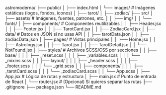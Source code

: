 astromoderna/
├── public/
│   ├── index.html
│   └── images/             # Imágenes estáticas (logos, fondos, iconos)
│       ├── tarot/
│       ├── zodiac/
├── src/
│   ├── assets/             # Imágenes, fuentes, patrones, etc.
│   │   ├── img/
│   │   └── fonts/
│   ├── components/         # Componentes reutilizables
│   │   ├── Header.jsx
│   │   ├── Footer.jsx
│   │   ├── TarotCard.jsx
│   │   ├── ZodiacCard.jsx
│   ├── data/               # Datos en JSON si no usas API
│   │   ├── tarotData.json
│   │   ├── zodiacData.json
│   ├── pages/              # Vistas principales
│   │   ├── Home.jsx
│   │   ├── Astrology.jsx
│   │   ├── Tarot.jsx
│   │   ├── TarotDetail.jsx
│   │   └── NotFound.jsx
│   ├── styles/             # Archivos SCSS/CSS por secciones
│   │   ├── base/
│   │   │   ├── _reset.scss
│   │   │   ├── _variables.scss
│   │   │   └── _mixins.scss
│   │   ├── layout/
│   │   │   ├── _header.scss
│   │   │   ├── _footer.scss
│   │   │   └── _grid.scss
│   │   ├── components/
│   │   │   ├── _tarotCard.scss
│   │   │   └── _zodiacCard.scss
│   │   └── App.scss
│   ├── App.jsx             # Lógica de rutas y estructura
│   ├── main.jsx            # Punto de entrada de React
│   └── router.jsx          # (Opcional) Si quieres separar las rutas
├── .gitignore
├── package.json
└── README.md
